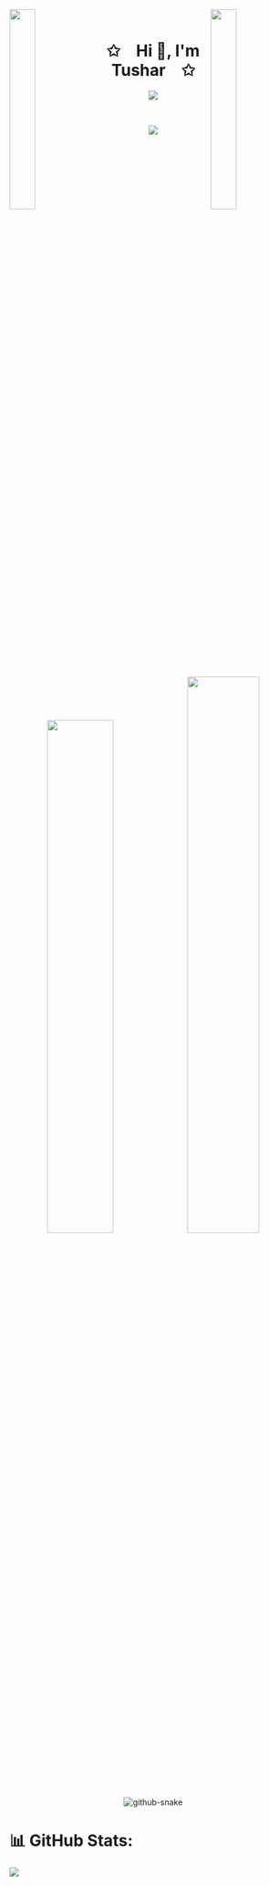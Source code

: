 <img align="left" src="https://user-images.githubusercontent.com/65187002/144930161-2f783401-8d27-4fdf-a2f7-cc0ba32f1f1f.gif" width="30%" style="display:inline;"><img align="right" src="https://user-images.githubusercontent.com/65187002/144930161-2f783401-8d27-4fdf-a2f7-cc0ba32f1f1f.gif" width="30%" style="display:inline;">
<br>
<p align="center">
    <h1 align="center">✩&emsp;Hi 👋, I'm Tushar&emsp;✩</h1>
</p>
<p align="center">
    <img src="https://readme-typing-svg.herokuapp.com/?lines=Jai+Shree+Ram+🙏🏼;Welcome+to+my+profile!;Have+a+look+around!&font=Fira%20Code&color=%23D62F79&center=true&width=280&height=50">
</p>
<br>
<p align="center">
    <img id="preview" src="https://komarev.com/ghpvc/?username=tushar-ranjan-sahoo&color=0e75b6&style=flat">
</p>
<p align="center">
    <a href="https://leetcode.com/Tushar_Ranjan_Sahoo/"><img width="48%" src="https://leetcode.card.workers.dev/Tushar_Ranjan_Sahoo?theme=dark&font=baloo&extension=null&border=2&border_radius=8"></a>
    <a href="https://github.com/Tushar-Ranjan-Sahoo"><img width="50%" src="https://github-readme-streak-stats.herokuapp.com/?user=Tushar-Ranjan-Sahoo&theme=dark&hide_border=false"></a>
</p>
<div align="center">
	<picture>
	  <source media="(prefers-color-scheme: dark)" srcset="https://raw.githubusercontent.com/Tushar-Ranjan-Sahoo/Tushar-Ranjan-Sahoo
/snake-output/github-contribution-grid-snake-dark.svg" />
	  <source media="(prefers-color-scheme: light)" srcset="https://raw.githubusercontent.com/Tushar-Ranjan-Sahoo
/Tushar-Ranjan-Sahoo/snake-output/github-contribution-grid-snake.svg" />
	  <img alt="github-snake" src="https://raw.githubusercontent.com/Tushar-Ranjan-Sahoo/Tushar-Ranjan-Sahoo/snake-output/github-contribution-grid-snake-dark.svg" />
	</picture>
</div>







# 📊 GitHub Stats:

![](https://github-readme-stats.vercel.app/api/top-langs/?username=Tushar-Ranjan-Sahoo&theme=dark&hide_border=false&include_all_commits=true&count_private=true&layout=compact)







